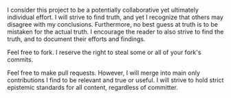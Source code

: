 
I consider this project to be a potentially collaborative yet ultimately individual effort. I will strive to find truth, and yet I recognize that others may disagree with my conclusions. Furthermore, no best guess at truth is to be mistaken for the actual truth. I encourage the reader to also strive to find the truth, and to document their efforts and findings.

Feel free to fork. I reserve the right to steal some or all of your fork's commits.

Feel free to make pull requests. However, I will merge into main only contributions I find to be relevant and true or useful. I will strive to hold strict epistemic standards for all content, regardless of committer.

